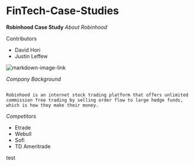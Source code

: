 # FinTech-Case-Studies

**Robinhood Case Study**
*About Robinhood*

Contributors
- David Hori
- Justin Leffew


![markdown-image-link](https://9to5mac.com/wp-content/uploads/sites/6/2021/01/Robinhood-app-controversy.jpg?quality=82&strip=all.jpg)

*Company Background*

```

Robinhood is an internet stock trading platform that offers unlimited commission free trading by selling order flow to large hedge funds, which is how they make their money. 
```

*Competitors*



* Etrade
* Webull
* Sofi
* TD Ameritrade


test


